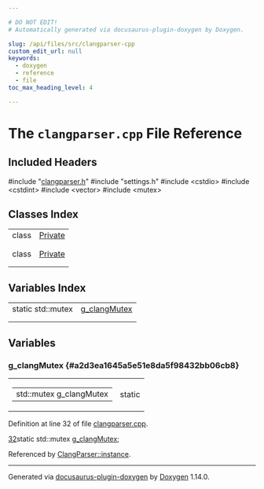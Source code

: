 ```yaml
---

# DO NOT EDIT!
# Automatically generated via docusaurus-plugin-doxygen by Doxygen.

slug: /api/files/src/clangparser-cpp
custom_edit_url: null
keywords:
  - doxygen
  - reference
  - file
toc_max_heading_level: 4

---
```


<div class="doxyPage">

# The `clangparser.cpp` File Reference



## Included Headers

<div class="doxyIncludesList">#include "<a href="/web-doxygen/docs/api/files/src/clangparser-h">clangparser.h</a>"
#include "settings.h"
#include &lt;cstdio&gt;
#include &lt;cstdint&gt;
#include &lt;vector&gt;
#include &lt;mutex&gt;
</div>

## Classes Index

<table class="doxyMembersIndex">

<tr class="doxyMemberIndexItem">
<td class="doxyMemberIndexItemType" align="left" valign="top">class</td>
<td class="doxyMemberIndexItemName" align="left" valign="top"><a href="/web-doxygen/docs/api/classes/clangtuparser/private">Private</a></td>
</tr>
<tr class="doxyMemberIndexDescription">
<td class="doxyMemberIndexDescriptionLeft"></td>
<td class="doxyMemberIndexDescriptionRight">
</td>
</tr>
<tr class="doxyMemberIndexSeparator">
<td class="doxyMemberIndexSeparator" colspan="2"></td>
</tr>

<tr class="doxyMemberIndexItem">
<td class="doxyMemberIndexItemType" align="left" valign="top">class</td>
<td class="doxyMemberIndexItemName" align="left" valign="top"><a href="/web-doxygen/docs/api/classes/clangparser/private">Private</a></td>
</tr>
<tr class="doxyMemberIndexDescription">
<td class="doxyMemberIndexDescriptionLeft"></td>
<td class="doxyMemberIndexDescriptionRight">
</td>
</tr>
<tr class="doxyMemberIndexSeparator">
<td class="doxyMemberIndexSeparator" colspan="2"></td>
</tr>

</table>

## Variables Index

<table class="doxyMembersIndex">

<tr class="doxyMemberIndexItem">
<td class="doxyMemberIndexItemType" align="left" valign="top">static std::mutex</td>
<td class="doxyMemberIndexItemName" align="left" valign="top"><a href="#a2d3ea1645a5e51e8da5f98432bb06cb8">g_clangMutex</a></td>
</tr>
<tr class="doxyMemberIndexDescription">
<td class="doxyMemberIndexDescriptionLeft"></td>
<td class="doxyMemberIndexDescriptionRight">
</td>
</tr>
<tr class="doxyMemberIndexSeparator">
<td class="doxyMemberIndexSeparator" colspan="2"></td>
</tr>

</table>


<div class="doxySectionDef">

## Variables

### g\_clangMutex {#a2d3ea1645a5e51e8da5f98432bb06cb8}

<div class="doxyMemberItem">
<div class="doxyMemberProto">
<table class="doxyMemberLabels">
<tr class="doxyMemberLabels">
<td class="doxyMemberLabelsLeft">
<table class="doxyMemberName">
<tr>
<td class="doxyMemberName">std::mutex g_clangMutex</td>
</tr>
</table>
</td>
<td class="doxyMemberLabelsRight">
<span class="doxyMemberLabels">
<span class="doxyMemberLabel static">static</span>
</span>
</td>
</tr>
</table>
</div>
<div class="doxyMemberDoc">



Definition at line 32 of file <a href="/web-doxygen/docs/api/files/src/clangparser-cpp">clangparser.cpp</a>.

<div class="doxyProgramListing">

<div class="doxyCodeLine"><span class="doxyLineNumber"><a href="#a2d3ea1645a5e51e8da5f98432bb06cb8">32</a></span><span class="doxyLineContent"><span class="doxyHighlightKeyword">static</span><span class="doxyHighlight"> std::mutex <a href="#a2d3ea1645a5e51e8da5f98432bb06cb8">g_clangMutex</a>;</span></span></div>

</div>


Referenced by <a href="/web-doxygen/docs/api/classes/clangparser/#add1060dd5febd4664f6038a87d87b8cd">ClangParser::instance</a>.
</div>
</div>

</div>

<hr/>

<p class="doxyGeneratedBy">Generated via <a href="https://github.com/xpack/docusaurus-plugin-doxygen">docusaurus-plugin-doxygen</a> by <a href="https://www.doxygen.nl">Doxygen</a> 1.14.0.</p>

</div>
